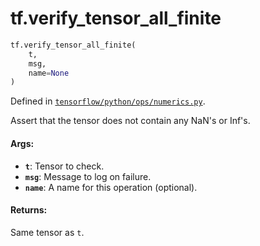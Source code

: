 <div itemscope itemtype="http://developers.google.com/ReferenceObject">
<meta itemprop="name" content="tf.verify_tensor_all_finite" />
<meta itemprop="path" content="Stable" />
</div>

# tf.verify_tensor_all_finite

``` python
tf.verify_tensor_all_finite(
    t,
    msg,
    name=None
)
```



Defined in [`tensorflow/python/ops/numerics.py`](https://www.tensorflow.org/code/tensorflow/python/ops/numerics.py).

Assert that the tensor does not contain any NaN's or Inf's.

#### Args:

* <b>`t`</b>: Tensor to check.
* <b>`msg`</b>: Message to log on failure.
* <b>`name`</b>: A name for this operation (optional).


#### Returns:

Same tensor as `t`.